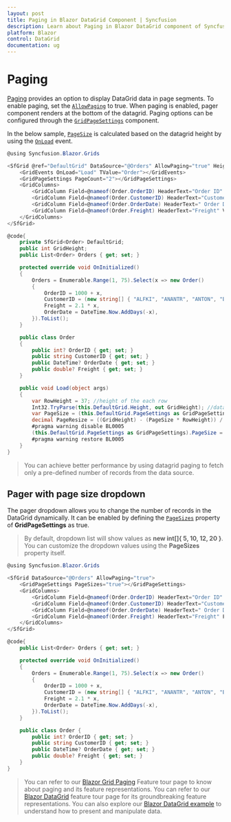 ```yaml
---
layout: post
title: Paging in Blazor DataGrid Component | Syncfusion 
description: Learn about Paging in Blazor DataGrid component of Syncfusion, and more details.
platform: Blazor
control: DataGrid
documentation: ug
---
```


# Paging

[Paging](https://www.syncfusion.com/blazor-components/blazor-datagrid/paging) provides an option to display DataGrid data in page segments. To enable paging, set the [`AllowPaging`](https://help.syncfusion.com/cr/blazor/Syncfusion.Blazor.Grids.SfGrid-1.html#Syncfusion_Blazor_Grids_SfGrid_1_AllowPaging) to true. When paging is enabled, pager component renders at the bottom of the datagrid.
Paging options can be configured through the [`GridPageSettings`](https://help.syncfusion.com/cr/blazor/Syncfusion.Blazor.Grids.SfGrid-1.html#Syncfusion_Blazor_Grids_SfGrid_1_PageSettings) component.

In the below sample, [`PageSize`](https://help.syncfusion.com/cr/blazor/Syncfusion.Blazor.Grids.GridPageSettings.html#Syncfusion_Blazor_Grids_GridPageSettings_PageSize) is calculated based on the datagrid height by using the [`OnLoad`](https://help.syncfusion.com/cr/blazor/Syncfusion.Blazor.Grids.SfGrid-1.html) event.

```csharp
@using Syncfusion.Blazor.Grids

<SfGrid @ref="DefaultGrid" DataSource="@Orders" AllowPaging="true" Height="200">
    <GridEvents OnLoad="Load" TValue="Order"></GridEvents>
    <GridPageSettings PageCount="2"></GridPageSettings>
    <GridColumns>
        <GridColumn Field=@nameof(Order.OrderID) HeaderText="Order ID" TextAlign="TextAlign.Right" Width="120"></GridColumn>
        <GridColumn Field=@nameof(Order.CustomerID) HeaderText="Customer Name" Width="150"></GridColumn>
        <GridColumn Field=@nameof(Order.OrderDate) HeaderText=" Order Date" Format="d" Type="ColumnType.Date" TextAlign="TextAlign.Right" Width="130"></GridColumn>
        <GridColumn Field=@nameof(Order.Freight) HeaderText="Freight" Visible="false" Format="C2" TextAlign="TextAlign.Right" Width="120"></GridColumn>
    </GridColumns>
</SfGrid>

@code{
    private SfGrid<Order> DefaultGrid;
    public int GridHeight;
    public List<Order> Orders { get; set; }

    protected override void OnInitialized()
    {
        Orders = Enumerable.Range(1, 75).Select(x => new Order()
        {
            OrderID = 1000 + x,
            CustomerID = (new string[] { "ALFKI", "ANANTR", "ANTON", "BLONP", "BOLID" })[new Random().Next(5)],
            Freight = 2.1 * x,
            OrderDate = DateTime.Now.AddDays(-x),
        }).ToList();
    }

    public class Order
    {
        public int? OrderID { get; set; }
        public string CustomerID { get; set; }
        public DateTime? OrderDate { get; set; }
        public double? Freight { get; set; }
    }

    public void Load(object args)
    {
        var RowHeight = 37; //height of the each row
        Int32.TryParse(this.DefaultGrid.Height, out GridHeight); //datagrid height
        var PageSize = (this.DefaultGrid.PageSettings as GridPageSettings).PageSize; //initial page size
        decimal PageResize = ((GridHeight) - (PageSize * RowHeight)) / RowHeight; //new page size is obtained here
        #pragma warning disable BL0005
        (this.DefaultGrid.PageSettings as GridPageSettings).PageSize = PageSize + (int)Math.Round(PageResize);
        #pragma warning restore BL0005
    }
}

```

> You can achieve better performance by using datagrid paging to fetch only a pre-defined number of records from the data source.

## Pager with page size dropdown

The pager dropdown allows you to change the number of records in the DataGrid dynamically. It can be enabled by defining the [`PageSizes`](https://help.syncfusion.com/cr/blazor/Syncfusion.Blazor.Grids.GridPageSettings.html#Syncfusion_Blazor_Grids_GridPageSettings_PageSizes) property of **GridPageSettings** as true.

> By default, dropdown list will show values as **new int[]{ 5, 10, 12, 20 }**. You can customize the dropdown values using the **PageSizes** property itself.

```csharp
@using Syncfusion.Blazor.Grids

<SfGrid DataSource="@Orders" AllowPaging="true">
    <GridPageSettings PageSizes="true"></GridPageSettings>
    <GridColumns>
        <GridColumn Field=@nameof(Order.OrderID) HeaderText="Order ID" TextAlign="TextAlign.Right" Width="120"></GridColumn>
        <GridColumn Field=@nameof(Order.CustomerID) HeaderText="Customer Name" Width="150"></GridColumn>
        <GridColumn Field=@nameof(Order.OrderDate) HeaderText=" Order Date" Format="d" Type="ColumnType.Date" TextAlign="TextAlign.Right" Width="130"></GridColumn>
        <GridColumn Field=@nameof(Order.Freight) HeaderText="Freight" Format="C2" TextAlign="TextAlign.Right" Width="120"></GridColumn>
    </GridColumns>
</SfGrid>

@code{
    public List<Order> Orders { get; set; }

    protected override void OnInitialized()
    {
        Orders = Enumerable.Range(1, 75).Select(x => new Order()
        {
            OrderID = 1000 + x,
            CustomerID = (new string[] { "ALFKI", "ANANTR", "ANTON", "BLONP", "BOLID" })[new Random().Next(5)],
            Freight = 2.1 * x,
            OrderDate = DateTime.Now.AddDays(-x),
        }).ToList();
    }

    public class Order {
        public int? OrderID { get; set; }
        public string CustomerID { get; set; }
        public DateTime? OrderDate { get; set; }
        public double? Freight { get; set; }
    }
}
```

> You can refer to our [Blazor Grid Paging](https://www.syncfusion.com/blazor-components/blazor-datagrid/paging) Feature tour page to know about paging and  its feature representations.
> You can refer to our [Blazor DataGrid](https://www.syncfusion.com/blazor-components/blazor-datagrid) feature tour page for its groundbreaking feature representations. You can also explore our [Blazor DataGrid example](https://blazor.syncfusion.com/demos/datagrid/overview?theme=bootstrap4) to understand how to present and manipulate data.
